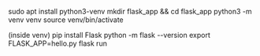 sudo apt install python3-venv
mkdir flask_app && cd flask_app
python3 -m venv venv
source venv/bin/activate

(inside venv)
pip install Flask
python -m flask --version
export FLASK_APP=hello.py
flask run